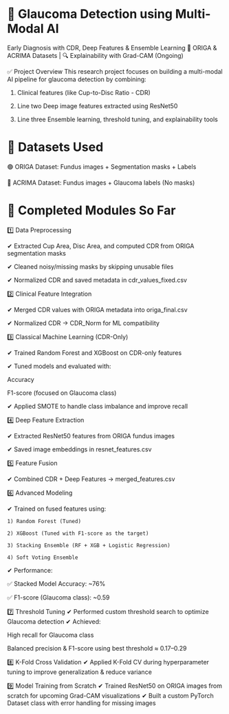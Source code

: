 # 🔬 Glaucoma Detection using Multi-Modal AI

Early Diagnosis with CDR, Deep Features & Ensemble Learning
🧠 ORIGA & ACRIMA Datasets | 🔍 Explainability with Grad-CAM (Ongoing)

✅ Project Overview
This research project focuses on building a multi-modal AI pipeline for glaucoma detection by combining:

1) Clinical features (like Cup-to-Disc Ratio - CDR)

2) Line two Deep image features extracted using ResNet50

3) Line three Ensemble learning, threshold tuning, and explainability tools

# 📌 Datasets Used

🟢 ORIGA Dataset: Fundus images + Segmentation masks + Labels

🔵 ACRIMA Dataset: Fundus images + Glaucoma labels (No masks)

# 🎯 Completed Modules So Far

1️⃣ Data Preprocessing

✔ Extracted Cup Area, Disc Area, and computed CDR from ORIGA segmentation masks

✔ Cleaned noisy/missing masks by skipping unusable files

✔ Normalized CDR and saved metadata in cdr_values_fixed.csv

2️⃣ Clinical Feature Integration

✔ Merged CDR values with ORIGA metadata into origa_final.csv

✔ Normalized CDR → CDR_Norm for ML compatibility

3️⃣ Classical Machine Learning (CDR-Only)

✔ Trained Random Forest and XGBoost on CDR-only features

✔ Tuned models and evaluated with:

Accuracy

F1-score (focused on Glaucoma class)

✔ Applied SMOTE to handle class imbalance and improve recall

4️⃣ Deep Feature Extraction

✔ Extracted ResNet50 features from ORIGA fundus images

✔ Saved image embeddings in resnet_features.csv

5️⃣ Feature Fusion

✔ Combined CDR + Deep Features → merged_features.csv

6️⃣ Advanced Modeling

✔ Trained on fused features using:

    1) Random Forest (Tuned)

    2) XGBoost (Tuned with F1-score as the target)

    3) Stacking Ensemble (RF + XGB + Logistic Regression)

    4) Soft Voting Ensemble

✔ Performance:

✅ Stacked Model Accuracy: ~76%

✅ F1-score (Glaucoma class): ~0.59

7️⃣ Threshold Tuning
✔ Performed custom threshold search to optimize Glaucoma detection
✔ Achieved:

High recall for Glaucoma class

Balanced precision & F1-score using best threshold ≈ 0.17–0.29

8️⃣ K-Fold Cross Validation
✔ Applied K-Fold CV during hyperparameter tuning to improve generalization & reduce variance

9️⃣ Model Training from Scratch
✔ Trained ResNet50 on ORIGA images from scratch for upcoming Grad-CAM visualizations
✔ Built a custom PyTorch Dataset class with error handling for missing images

